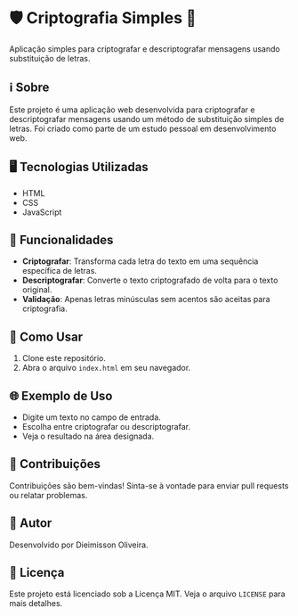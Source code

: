 # 🛡️ Criptografia Simples 📜

Aplicação simples para criptografar e descriptografar mensagens usando substituição de letras.

## ℹ️ Sobre

Este projeto é uma aplicação web desenvolvida para criptografar e descriptografar mensagens usando um método de substituição simples de letras. Foi criado como parte de um estudo pessoal em desenvolvimento web.

## 🖥️ Tecnologias Utilizadas

- HTML
- CSS
- JavaScript

## 📜 Funcionalidades

- **Criptografar**: Transforma cada letra do texto em uma sequência específica de letras.
- **Descriptografar**: Converte o texto criptografado de volta para o texto original.
- **Validação**: Apenas letras minúsculas sem acentos são aceitas para criptografia.

## 🚀 Como Usar

1. Clone este repositório.
2. Abra o arquivo `index.html` em seu navegador.

## 🌐 Exemplo de Uso

- Digite um texto no campo de entrada.
- Escolha entre criptografar ou descriptografar.
- Veja o resultado na área designada.

## 📝 Contribuições

Contribuições são bem-vindas! Sinta-se à vontade para enviar pull requests ou relatar problemas.

## 👤 Autor

Desenvolvido por Dieimisson Oliveira.

## 📄 Licença

Este projeto está licenciado sob a Licença MIT. Veja o arquivo `LICENSE` para mais detalhes.
